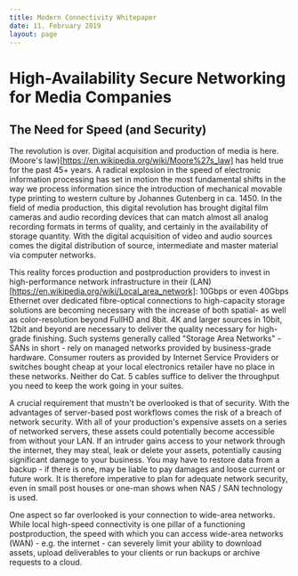 ```yaml
---
title: Modern Connectivity Whitepaper
date: 11. February 2019
layout: page
---
```


# High-Availability Secure Networking for Media Companies

## The Need for Speed (and Security)

The revolution is over. Digital acquisition and production of media is here. (Moore's law)[https://en.wikipedia.org/wiki/Moore%27s_law] has held true for the past 45+ years. A radical explosion in the speed of electronic information processing has set in motion the most fundamental shifts in the way we process information since the introduction of mechanical movable type printing to western culture by Johannes Gutenberg in ca. 1450. In the field of media production, this digital revolution has brought digital film cameras and audio recording devices that can match almost all analog recording formats in terms of quality, and certainly in the availability of storage quantity. With the digital acquisition of video and audio sources comes the digital distribution of source, intermediate and master material via computer networks. 

This reality forces production and postproduction providers to invest in high-performance network infrastructure in their (LAN)[https://en.wikipedia.org/wiki/Local_area_network]: 10Gbps or even 40Gbps Ethernet over dedicated fibre-optical connections to high-capacity storage solutions are becoming necessary with the increase of both spatial- as well as color-resolution beyond FullHD and 8bit. 4K and larger sources in 10bit, 12bit and beyond are necessary to deliver the quality necessary for high-grade finishing. Such systems generally called "Storage Area Networks" - SANs in short - rely on managed networks provided by business-grade hardware. Consumer routers as provided by Internet Service Providers or switches bought cheap at your local electronics retailer have no place in these networks. Neither do Cat. 5 cables suffice to deliver the throughput you need to keep the work going in your suites.

A crucial requirement that mustn't be overlooked is that of security. With the advantages of server-based post workflows comes the risk of a breach of network security. With all of your production's expensive assets on a series of networked servers, these assets could potentially become accessible from without your LAN. If an intruder gains access to your network through the internet, they may steal, leak or delete your assets, potentially causing significant damage to your business. You may have to restore data from a backup - if there is one, may be liable to pay damages and loose current or future work. It is therefore imperative to plan for adequate network security, even in small post houses or one-man shows when NAS / SAN technology is used.

One aspect so far overlooked is your connection to wide-area networks. While local high-speed connectivity is one pillar of a functioning postproduction, the speed with which you can access wide-area networks (WAN) - e.g. the internet - can severely limit your ability to download assets, upload deliverables to your clients or run backups or archive requests to a cloud. 
